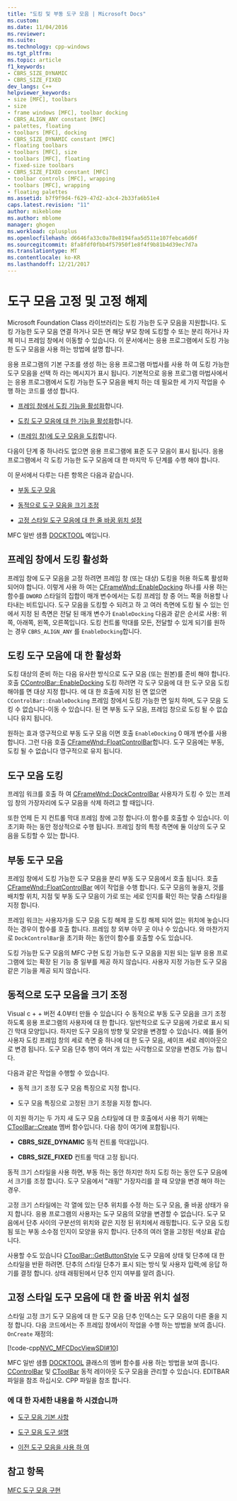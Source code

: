 ```yaml
---
title: "도킹 및 부동 도구 모음 | Microsoft Docs"
ms.custom: 
ms.date: 11/04/2016
ms.reviewer: 
ms.suite: 
ms.technology: cpp-windows
ms.tgt_pltfrm: 
ms.topic: article
f1_keywords:
- CBRS_SIZE_DYNAMIC
- CBRS_SIZE_FIXED
dev_langs: C++
helpviewer_keywords:
- size [MFC], toolbars
- size
- frame windows [MFC], toolbar docking
- CBRS_ALIGN_ANY constant [MFC]
- palettes, floating
- toolbars [MFC], docking
- CBRS_SIZE_DYNAMIC constant [MFC]
- floating toolbars
- toolbars [MFC], size
- toolbars [MFC], floating
- fixed-size toolbars
- CBRS_SIZE_FIXED constant [MFC]
- toolbar controls [MFC], wrapping
- toolbars [MFC], wrapping
- floating palettes
ms.assetid: b7f9f9d4-f629-47d2-a3c4-2b33fa6b51e4
caps.latest.revision: "11"
author: mikeblome
ms.author: mblome
manager: ghogen
ms.workload: cplusplus
ms.openlocfilehash: d6646fa33c0a78e8194faa5d511e107febca6d6f
ms.sourcegitcommit: 8fa8fdf0fbb4f57950f1e8f4f9b81b4d39ec7d7a
ms.translationtype: MT
ms.contentlocale: ko-KR
ms.lasthandoff: 12/21/2017
---
```

# <a name="docking-and-floating-toolbars"></a>도구 모음 고정 및 고정 해제
Microsoft Foundation Class 라이브러리는 도킹 가능한 도구 모음을 지원합니다. 도킹 가능한 도구 모음 연결 하거나 모든 면 해당 부모 창에 도킹할 수 또는 분리 하거나 자체 미니 프레임 창에서 이동할 수 있습니다. 이 문서에서는 응용 프로그램에서 도킹 가능한 도구 모음을 사용 하는 방법에 설명 합니다.  
  
 응용 프로그램의 기본 구조를 생성 하는 응용 프로그램 마법사를 사용 하 여 도킹 가능한 도구 모음을 선택 하 라는 메시지가 표시 됩니다. 기본적으로 응용 프로그램 마법사에서는 응용 프로그램에서 도킹 가능한 도구 모음을 배치 하는 데 필요한 세 가지 작업을 수행 하는 코드를 생성 합니다.  
  
-   [프레임 창에서 도킹 기능을 활성화](#_core_enabling_docking_in_a_frame_window)합니다.  
  
-   [도킹 도구 모음에 대 한 기능을 활성화](#_core_enabling_docking_for_a_toolbar)합니다.  
  
-   [(프레임 창)에 도구 모음을 도킹](#_core_docking_the_toolbar)합니다.  
  
 다음이 단계 중 하나라도 없으면 응용 프로그램에 표준 도구 모음이 표시 됩니다. 응용 프로그램에서 각 도킹 가능한 도구 모음에 대 한 마지막 두 단계를 수행 해야 합니다.  
  
 이 문서에서 다루는 다른 항목은 다음과 같습니다.  
  
-   [부동 도구 모음](#_core_floating_the_toolbar)  
  
-   [동적으로 도구 모음을 크기 조정](#_core_dynamically_resizing_the_toolbar)  
  
-   [고정 스타일 도구 모음에 대 한 줄 바꿈 위치 설정](#_core_setting_wrap_positions_for_a_fixed_style_toolbar)  
  
 MFC 일반 샘플 [DOCKTOOL](../visual-cpp-samples.md) 예입니다.  
  
##  <a name="_core_enabling_docking_in_a_frame_window"></a>프레임 창에서 도킹 활성화  
 프레임 창에 도구 모음을 고정 하려면 프레임 창 (또는 대상) 도킹을 허용 하도록 활성화 되어야 합니다. 이렇게 사용 하 여는 [CFrameWnd::EnableDocking](../mfc/reference/cframewnd-class.md#enabledocking) 하나를 사용 하는 함수를 `DWORD` 스타일의 집합이 매개 변수에서는 도킹 프레임 창 중 어느 쪽을 허용할 나타내는 비트입니다. 도구 모음을 도킹할 수 되려고 하 고 여러 측면에 도킹 될 수 있는 인에서 지정 된 측면은 전달 된 매개 변수가 `EnableDocking` 다음과 같은 순서로 사용: 위쪽, 아래쪽, 왼쪽, 오른쪽입니다. 도킹 컨트롤 막대를 모든, 전달할 수 있게 되기를 원하는 경우 `CBRS_ALIGN_ANY` 를 `EnableDocking`합니다.  
  
##  <a name="_core_enabling_docking_for_a_toolbar"></a>도킹 도구 모음에 대 한 활성화  
 도킹 대상의 준비 하는 다음 유사한 방식으로 도구 모음 (또는 원본)를 준비 해야 합니다. 호출 [CControlBar::EnableDocking](../mfc/reference/ccontrolbar-class.md#enabledocking) 도킹 하려면 각 도구 모음에 대 한 도구 모음 도킹 해야를 면 대상 지정 합니다. 에 대 한 호출에 지정 된 면 없으면 `CControlBar::EnableDocking` 프레임 창에서 도킹 가능한 면 일치 하며, 도구 모음 도킹 수 없습니다-이동 수 있습니다. 된 면 부동 도구 모음, 프레임 창으로 도킹 될 수 없습니다 유지 됩니다.  
  
 원하는 효과 영구적으로 부동 도구 모음 이면 호출 `EnableDocking` 0 매개 변수를 사용 합니다. 그런 다음 호출 [CFrameWnd::FloatControlBar](../mfc/reference/cframewnd-class.md#floatcontrolbar)합니다. 도구 모음에는 부동, 도킹 될 수 없습니다 영구적으로 유지 됩니다.  
  
##  <a name="_core_docking_the_toolbar"></a>도구 모음 도킹  
 프레임 워크를 호출 하 여 [CFrameWnd::DockControlBar](../mfc/reference/cframewnd-class.md#dockcontrolbar) 사용자가 도킹 수 있는 프레임 창의 가장자리에 도구 모음을 삭제 하려고 할 때입니다.  
  
 또한 언제 든 지 컨트롤 막대 프레임 창에 고정 합니다.이 함수를 호출할 수 있습니다. 이 초기화 하는 동안 정상적으로 수행 됩니다. 프레임 창의 특정 측면에 둘 이상의 도구 모음을 도킹할 수 있는 합니다.  
  
##  <a name="_core_floating_the_toolbar"></a>부동 도구 모음  
 프레임 창에서 도킹 가능한 도구 모음을 분리 부동 도구 모음에서 호출 됩니다. 호출 [CFrameWnd::FloatControlBar](../mfc/reference/cframewnd-class.md#floatcontrolbar) 에이 작업을 수행 합니다. 도구 모음의 놓을지, 것를 배치할 위치, 지점 및 부동 도구 모음이 가로 또는 세로 인지를 확인 하는 맞춤 스타일을 지정 합니다.  
  
 프레임 워크는 사용자가을 도구 모음 도킹 해제 끌 도킹 해제 되어 없는 위치에 놓습니다 하는 경우이 함수를 호출 합니다. 프레임 창 외부 아무 곳 이나 수 있습니다. 와 마찬가지로 `DockControlBar`을 초기화 하는 동안이 함수를 호출할 수도 있습니다.  
  
 도킹 가능한 도구 모음의 MFC 구현 도킹 가능한 도구 모음을 지원 되는 일부 응용 프로그램에 있는 확장 된 기능 중 일부를 제공 하지 않습니다. 사용자 지정 가능한 도구 모음 같은 기능을 제공 되지 않습니다.  
  
##  <a name="_core_dynamically_resizing_the_toolbar"></a>동적으로 도구 모음을 크기 조정  
 Visual c + + 버전 4.0부터 만들 수 있습니다 수 동적으로 부동 도구 모음을 크기 조정 하도록 응용 프로그램의 사용자에 대 한 합니다. 일반적으로 도구 모음에 가로로 표시 되 긴 막대 모양입니다. 하지만 도구 모음의 방향 및 모양을 변경할 수 있습니다. 예를 들어 사용자 도킹 프레임 창의 세로 측면 중 하나에 대 한 도구 모음, 셰이프 세로 레이아웃으로 변경 됩니다. 도구 모음 단추 행이 여러 개 있는 사각형으로 모양을 변경도 가능 합니다.  
  
 다음과 같은 작업을 수행할 수 있습니다.  
  
-   동적 크기 조정 도구 모음 특징으로 지정 합니다.  
  
-   도구 모음 특징으로 고정된 크기 조정을 지정 합니다.  
  
 이 지원 하기는 두 가지 새 도구 모음 스타일에 대 한 호출에서 사용 하기 위해는 [CToolBar::Create](../mfc/reference/ctoolbar-class.md#create) 멤버 함수입니다. 다음 창이 여기에 포함됩니다.  
  
-   **CBRS_SIZE_DYNAMIC** 동적 컨트롤 막대입니다.  
  
-   **CBRS_SIZE_FIXED** 컨트롤 막대 고정 됩니다.  
  
 동적 크기 스타일을 사용 하면, 부동 하는 동안 하지만 하지 도킹 하는 동안 도구 모음에서 크기를 조정 합니다. 도구 모음에서 "래핑" 가장자리를 끌 때 모양을 변경 해야 하는 경우.  
  
 고정 크기 스타일에는 각 열에 있는 단추 위치를 수정 하는 도구 모음, 줄 바꿈 상태가 유지 합니다. 응용 프로그램의 사용자는 도구 모음의 모양을 변경할 수 없습니다. 도구 모음에서 단추 사이의 구분선의 위치와 같은 지정 된 위치에서 래핑합니다. 도구 모음 도킹 됨 또는 부동 소수점 인지이 모양을 유지 합니다. 단추의 여러 열을 고정된 색상표 같습니다.  
  
 사용할 수도 있습니다 [CToolBar::GetButtonStyle](../mfc/reference/ctoolbar-class.md#getbuttonstyle) 도구 모음에 상태 및 단추에 대 한 스타일을 반환 하려면. 단추의 스타일 단추가 표시 되는 방식 및 사용자 입력;에 응답 하기를 결정 합니다. 상태 래핑된에서 단추 인지 여부를 알려 줍니다.  
  
##  <a name="_core_setting_wrap_positions_for_a_fixed_style_toolbar"></a>고정 스타일 도구 모음에 대 한 줄 바꿈 위치 설정  
 스타일 고정 크기 도구 모음에 대 한 도구 모음 단추 인덱스는 도구 모음이 다른 줄을 지정 합니다. 다음 코드에서는 주 프레임 창에서이 작업을 수행 하는 방법을 보여 줍니다. `OnCreate` 재정의:  
  
 [!code-cpp[NVC_MFCDocViewSDI#10](../mfc/codesnippet/cpp/docking-and-floating-toolbars_1.cpp)]  
  
 MFC 일반 샘플 [DOCKTOOL](../visual-cpp-samples.md) 클래스의 멤버 함수를 사용 하는 방법을 보여 줍니다. [CControlBar](../mfc/reference/ccontrolbar-class.md) 및 [CToolBar](../mfc/reference/ctoolbar-class.md) 동적 레이아웃 도구 모음을 관리할 수 있습니다. EDITBAR 파일을 참조 하십시오. CPP 파일을 참조 합니다.  
  
### <a name="what-do-you-want-to-know-more-about"></a>에 대 한 자세한 내용을 하 시겠습니까  
  
-   [도구 모음 기본 사항](../mfc/toolbar-fundamentals.md)  
  
-   [도구 모음 도구 설명](../mfc/toolbar-tool-tips.md)  
  
-   [이전 도구 모음을 사용 하 여](../mfc/using-your-old-toolbars.md)  
  
## <a name="see-also"></a>참고 항목  
 [MFC 도구 모음 구현](../mfc/mfc-toolbar-implementation.md)

